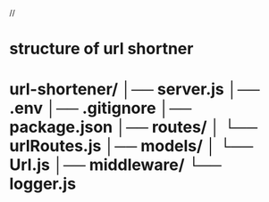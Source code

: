
//<h1> structure of url shortner <h1>

url-shortener/
│── server.js
│── .env
│── .gitignore
│── package.json
│── routes/
│    └── urlRoutes.js
│── models/
│    └── Url.js
│── middleware/
     └── logger.js
 
